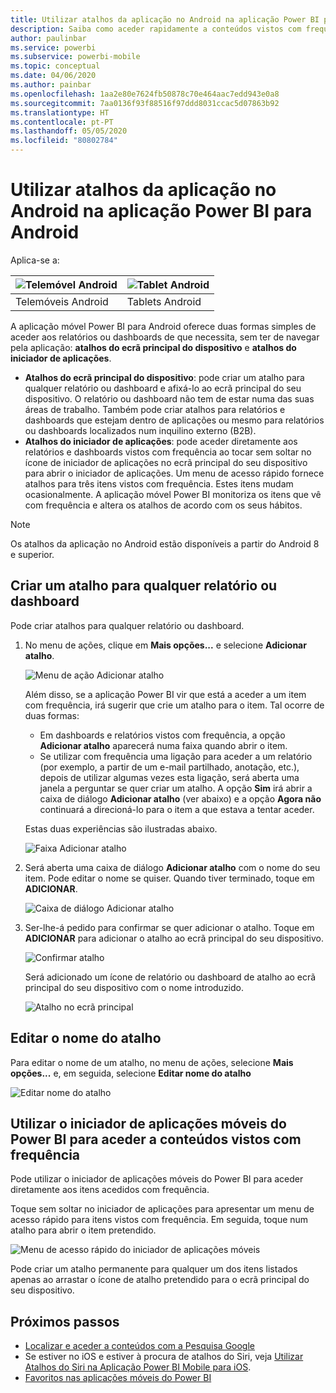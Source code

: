 ```yaml
---
title: Utilizar atalhos da aplicação no Android na aplicação Power BI para Android
description: Saiba como aceder rapidamente a conteúdos vistos com frequência diretamente com os atalhos e Pesquisa Google.
author: paulinbar
ms.service: powerbi
ms.subservice: powerbi-mobile
ms.topic: conceptual
ms.date: 04/06/2020
ms.author: painbar
ms.openlocfilehash: 1aa2e80e7624fb50878c70e464aac7edd943e0a8
ms.sourcegitcommit: 7aa0136f93f88516f97ddd8031ccac5d07863b92
ms.translationtype: HT
ms.contentlocale: pt-PT
ms.lasthandoff: 05/05/2020
ms.locfileid: "80802784"
---
```

# <a name="use-android-app-shortcuts-in-the-power-bi-android-app"></a>Utilizar atalhos da aplicação no Android na aplicação Power BI para Android

Aplica-se a:

| ![Telemóvel Android](./media/mobile-app-quick-access-shortcuts/android-logo-40-px.png) | ![Tablet Android](./media/mobile-app-quick-access-shortcuts/android-logo-40-px.png) |
|:--- |:--- |
| Telemóveis Android |Tablets Android |

A aplicação móvel Power BI para Android oferece duas formas simples de aceder aos relatórios ou dashboards de que necessita, sem ter de navegar pela aplicação: **atalhos do ecrã principal do dispositivo** e **atalhos do iniciador de aplicações**.
 * **Atalhos do ecrã principal do dispositivo**: pode criar um atalho para qualquer relatório ou dashboard e afixá-lo ao ecrã principal do seu dispositivo. O relatório ou dashboard não tem de estar numa das suas áreas de trabalho. Também pode criar atalhos para relatórios e dashboards que estejam dentro de aplicações ou mesmo para relatórios ou dashboards localizados num inquilino externo (B2B).
 * **Atalhos do iniciador de aplicações**: pode aceder diretamente aos relatórios e dashboards vistos com frequência ao tocar sem soltar no ícone de iniciador de aplicações no ecrã principal do seu dispositivo para abrir o iniciador de aplicações. Um menu de acesso rápido fornece atalhos para três itens vistos com frequência. Estes itens mudam ocasionalmente. A aplicação móvel Power BI monitoriza os itens que vê com frequência e altera os atalhos de acordo com os seus hábitos.

 >[!NOTE]
 >Os atalhos da aplicação no Android estão disponíveis a partir do Android 8 e superior.

## <a name="create-a-shortcut-to-any-report-or-dashboard"></a>Criar um atalho para qualquer relatório ou dashboard

Pode criar atalhos para qualquer relatório ou dashboard.

1. No menu de ações, clique em **Mais opções...** e selecione **Adicionar atalho**.

   ![Menu de ação Adicionar atalho](media/mobile-app-quick-access-shortcuts/mobile-add-shortcut-action-menu.png)

   Além disso, se a aplicação Power BI vir que está a aceder a um item com frequência, irá sugerir que crie um atalho para o item. Tal ocorre de duas formas:
   * Em dashboards e relatórios vistos com frequência, a opção **Adicionar atalho** aparecerá numa faixa quando abrir o item.
   * Se utilizar com frequência uma ligação para aceder a um relatório (por exemplo, a partir de um e-mail partilhado, anotação, etc.), depois de utilizar algumas vezes esta ligação, será aberta uma janela a perguntar se quer criar um atalho. A opção **Sim** irá abrir a caixa de diálogo **Adicionar atalho** (ver abaixo) e a opção **Agora não** continuará a direcioná-lo para o item a que estava a tentar aceder.
   
   Estas duas experiências são ilustradas abaixo.

   ![Faixa Adicionar atalho](media/mobile-app-quick-access-shortcuts/mobile-add-shortcut-banner.png)


 1. Será aberta uma caixa de diálogo **Adicionar atalho** com o nome do seu item. Pode editar o nome se quiser. Quando tiver terminado, toque em **ADICIONAR**.

    ![Caixa de diálogo Adicionar atalho](media/mobile-app-quick-access-shortcuts/mobile-add-shortcut-dialog.png)

1. Ser-lhe-á pedido para confirmar se quer adicionar o atalho. Toque em **ADICIONAR** para adicionar o atalho ao ecrã principal do seu dispositivo.

   ![Confirmar atalho](media/mobile-app-quick-access-shortcuts/mobile-confirm-shortcut.png)

   Será adicionado um ícone de relatório ou dashboard de atalho ao ecrã principal do seu dispositivo com o nome introduzido.

   ![Atalho no ecrã principal](media/mobile-app-quick-access-shortcuts/mobile-shortcut-on-home-screen.png)

## <a name="edit-the-shortcut-name"></a>Editar o nome do atalho

Para editar o nome de um atalho, no menu de ações, selecione **Mais opções...** e, em seguida, selecione **Editar nome do atalho**

 ![Editar nome do atalho](media/mobile-app-quick-access-shortcuts/mobile-edit-shortcut.png)

## <a name="use-the-power-bi-mobile-app-launcher-to-access-frequently-viewed-content"></a>Utilizar o iniciador de aplicações móveis do Power BI para aceder a conteúdos vistos com frequência

Pode utilizar o iniciador de aplicações móveis do Power BI para aceder diretamente aos itens acedidos com frequência.

Toque sem soltar no iniciador de aplicações para apresentar um menu de acesso rápido para itens vistos com frequência. Em seguida, toque num atalho para abrir o item pretendido.

![Menu de acesso rápido do iniciador de aplicações móveis](media/mobile-app-quick-access-shortcuts/mobile-shortcut-from-quick-access-menu.png)

Pode criar um atalho permanente para qualquer um dos itens listados apenas ao arrastar o ícone de atalho pretendido para o ecrã principal do seu dispositivo.

## <a name="next-steps"></a>Próximos passos
* [Localizar e aceder a conteúdos com a Pesquisa Google](mobile-app-find-access-google-search.md)
* Se estiver no iOS e estiver à procura de atalhos do Siri, veja [Utilizar Atalhos do Siri na Aplicação Power BI Mobile para iOS](mobile-apps-ios-siri-shortcuts.md).
* [Favoritos nas aplicações móveis do Power BI](mobile-apps-favorites.md)
